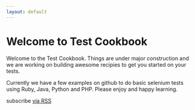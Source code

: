 ```yaml
---
layout: default
---
```


# Welcome to Test Cookbook

Welcome to the Test Cookbook.  Things are under major construction and we are working on building awesome recipies to get you started on your tests.

Currently we have a few examples on github to do basic selenium tests using Ruby, Java, Python and PHP.  Please enjoy and happy learning.

<p class="rss-subscribe">subscribe <a href="{{ "/feed.xml" | prepend: site.baseurl }}">via RSS</a></p>
